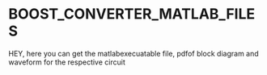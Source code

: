 # BOOST_CONVERTER_MATLAB_FILES
HEY, here you can get the matlabexecuatable file, pdfof block diagram and waveform for the respective circuit
